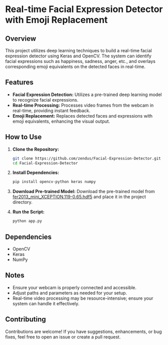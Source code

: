 # Real-time Facial Expression Detector with Emoji Replacement

## Overview

This project utilizes deep learning techniques to build a real-time facial expression detector using Keras and OpenCV. The system can identify facial expressions such as happiness, sadness, anger, etc., and overlays corresponding emoji equivalents on the detected faces in real-time.

## Features

- **Facial Expression Detection:** Utilizes a pre-trained deep learning model to recognize facial expressions.
- **Real-time Processing:** Processes video frames from the webcam in real-time, providing instant feedback.
- **Emoji Replacement:** Replaces detected faces and expressions with emoji equivalents, enhancing the visual output.

## How to Use

1. **Clone the Repository:**
   ```bash
   git clone https://github.com/zendus/Facial-Expression-Detector.git
   cd Facial-Expression-Detector
   ```

2. **Install Dependencies:**
   ```bash
   pip install opencv-python keras numpy
   ```

3. **Download Pre-trained Model:**
   Download the pre-trained model from [fer2013_mini_XCEPTION.119-0.65.hdf5](https://github.com/priya-dwivedi/face_and_emotion_detection/blob/master/emotion_detector_models/fer2013_mini_XCEPTION.119-0.65.hdf5) and place it in the project directory.

4. **Run the Script:**
   ```bash
   python app.py
   ```

## Dependencies

- OpenCV
- Keras
- NumPy

## Notes

- Ensure your webcam is properly connected and accessible.
- Adjust paths and parameters as needed for your setup.
- Real-time video processing may be resource-intensive; ensure your system can handle it effectively.

## Contributing

Contributions are welcome! If you have suggestions, enhancements, or bug fixes, feel free to open an issue or create a pull request.

